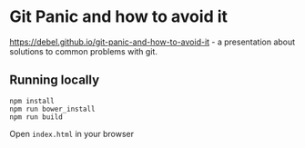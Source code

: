 # Git Panic and how to avoid it

https://debel.github.io/git-panic-and-how-to-avoid-it -
a presentation about solutions to common problems with git.

## Running locally

```
npm install
npm run bower_install
npm run build
 ```
Open `index.html` in your browser
